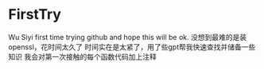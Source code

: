 # FirstTry
Wu Siyi first time trying github and hope this will be ok.
没想到最难的是装openssl，花时间太久了
时间实在是太紧了，用了些gpt帮我快速查找并储备一些知识
我会对第一次接触的每个函数代码加上注释
